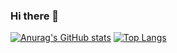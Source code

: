 ### Hi there 👋
[![Anurag's GitHub stats](https://github-readme-stats.vercel.app/api?username=nianny&show_icons=true&theme=tokyonight&border_radius=10)]()
[![Top Langs](https://github-readme-stats.vercel.app/api/top-langs/?username=nianny&layout=compact&theme=tokyonight&border_radius=10)]()
